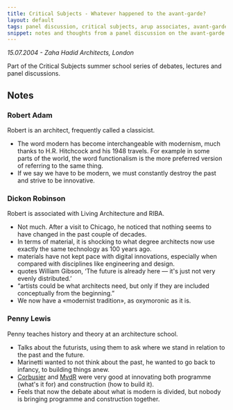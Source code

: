 ```yaml
---
title: Critical Subjects - Whatever happened to the avant-garde?
layout: default
tags: panel discussion, critical subjects, arup associates, avant-garde
snippet: notes and thoughts from a panel discussion on the avant-garde featuring Catherine Rossi, Kim Quazi, Joseph Young and Michael Daley
---
```


*15.07.2004 - Zaha Hadid Architects, London*

Part of the Critical Subjects summer school series of debates, lectures and
panel discussions.

## Notes

### Robert Adam

Robert is an architect, frequently called a classicist.

- The word modern has become interchangeable with modernism, much thanks to
  H.R. Hitchcock and his 1948 travels. For example in some parts of the world,
  the word functionalism is the more preferred version of referring to the same
  thing.
- If we say we have to be modern, we must constantly destroy the past and
  strive to be innovative.

### Dickon Robinson

Robert is associated with Living Architecture and RIBA.

- Not much. After a visit to Chicago, he noticed that nothing seems to have
  changed in the past couple of decades.
- In terms of material, it is shocking to what degree architects now use
  exactly the same technology as 100 years ago.
- materials have not kept pace with digital innovations, especially when
  compared with disciplines like engineering and design.
- quotes William Gibson, ‘The future is already here — it's just not very
  evenly distributed.’
- “artists could be what architects need, but only if they are included
  conceptually from the beginning.”
- We now have a «modernist tradition», as oxymoronic as it is.

### Penny Lewis

Penny teaches history and theory at an architecture school.

- Talks about the futurists, using them to ask where we stand in relation to
  the past and the future.
- Marinetti wanted to not think about the past, he wanted to go back to
  infancy, to building things anew.
- [Corbusier](le_corbusier) and [MvdR](mies_van_der_rohe) were very good at
  innovating both programme (what's it for) and construction (how to build it).
- Feels that now the debate about what is modern is divided, but nobody is
  bringing programme and construction together.

